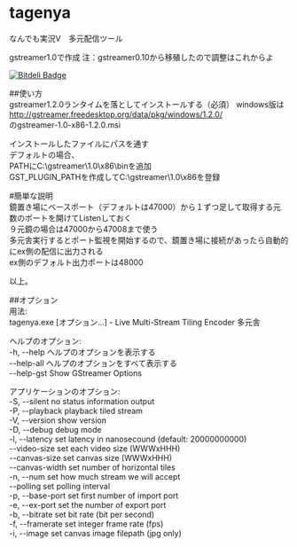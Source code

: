 tagenya
=======

なんでも実況V　多元配信ツール

gstreamer1.0で作成
注：gstreamer0.10から移殖したので調整はこれからよ  

[![Bitdeli Badge](https://d2weczhvl823v0.cloudfront.net/kikakubu-ksg/tagenya/trend.png)](https://bitdeli.com/free "Bitdeli Badge")


##使い方  
gstreamer1.2.0ランタイムを落としてインストールする（必須）
windows版は  
http://gstreamer.freedesktop.org/data/pkg/windows/1.2.0/  
のgstreamer-1.0-x86-1.2.0.msi  

インストールしたファイルにパスを通す  
デフォルトの場合、  
PATHにC:\gstreamer\1.0\x86\binを追加  
GST_PLUGIN_PATHを作成してC:\gstreamer\1.0\x86を登録  

#簡単な説明  
鏡置き場にベースポート（デフォルトは47000）から１ずつ足して取得する元数のポートを開けてListenしておく  
９元鏡の場合は47000から47008まで使う  
多元舎実行するとポート監視を開始するので、鏡置き場に接続があったら自動的にex側の配信に出力される  
ex側のデフォルト出力ポートは48000  


以上。

##オプション  
用法:  
  tagenya.exe [オプション...] - Live Multi-Stream Tiling Encoder 多元舎                         
                                                                                             
ヘルプのオプション:                                                                          
  -h, --help                        ヘルプのオプションを表示する                             
  --help-all                        ヘルプのオプションをすべて表示する                       
  --help-gst                        Show GStreamer Options                                   
                                                                                             
アプリケーションのオプション:                                                                
  -S, --silent                      no status information output                             
  -P, --playback                    playback tiled stream                                    
  -V, --version                     show version                                             
  -D, --debug                       debug mode                                               
  -l, --latency                     set latency in nanosecound (default: 20000000000)             
  --video-size                      set each video size (WWWxHHH)                            
  --canvas-size                     set canvas size (WWWxHHH)                                
  --canvas-width                    set number of horizontal tiles                           
  -n, --num                         set how much stream we will accept                       
  --polling                         set polling interval                                     
  -p, --base-port                   set first number of import port                          
  -e, --ex-port                     set the number of export port                            
  -b, --bitrate                     set bit rate (bit per second)                            
  -f, --framerate                   set integer frame rate (fps)                             
  -i, --image                       set canvas image filepath (jpg only)                     



